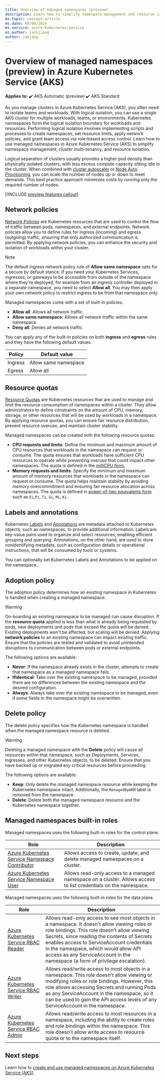 ```yaml
---
title: Overview of managed namespaces (preview)
description: Learn how to simplify namespace management and resource isolation in Azure Kubernetes Service (AKS) with managed namespaces.
ms.topic: concept-article
ms.date: 08/04/2025
ms.service: azure-kubernetes-service
ms.author: jackjiang
author: jakjang
---
```


# Overview of managed namespaces (preview) in Azure Kubernetes Service (AKS)

**Applies to:** :heavy_check_mark: AKS Automatic (preview) :heavy_check_mark: AKS Standard

As you manage clusters in Azure Kubernetes Service (AKS), you often need to isolate teams and workloads. With logical isolation, you can use a single AKS cluster for multiple workloads, teams, or environments. Kubernetes namespaces form the logical isolation boundary for workloads and resources. Performing logical isolation involves implementing scripts and processes to create namespaces, set resource limits, apply network policies, and grant team access via role-based access control. Learn how to use managed namespaces in Azure Kubernetes Service (AKS) to simplify namespace management, cluster multi-tenancy, and resource isolation.

Logical separation of clusters usually provides a higher pod density than physically isolated clusters, with less excess compute capacity sitting idle in the cluster. When combined with [cluster autoscaler][cluster-autoscaler] or [Node Auto Provisioning][node-auto-provisioning], you can scale the number of nodes up or down to meet demands. This best practice approach minimizes costs by running only the required number of nodes.

[!INCLUDE [preview features callout](~/reusable-content/ce-skilling/azure/includes/aks/includes/preview/preview-callout.md)]

## Network policies

[Network Policies][aks-network-policies] are Kubernetes resources that are used to control the flow of traffic between pods, namespaces, and external endpoints. Network policies allow you to define rules for ingress (incoming) and egress (outgoing) traffic, ensuring that only authorized communication is permitted. By applying network policies, you can enhance the security and isolation of workloads within your cluster.

> [!NOTE]
> The default ingress network policy rule of **Allow same namespace** opts for a secure by default stance. If you need your Kubernetes Services, ingresses, or gateways to be accessible from outside of the namespace where they're deployed, for example from an ingress controller deployed in a separate namespace, you need to select **Allow all**. You may then apply your own network policy to restrict ingress to be from that namespace only.

Managed namespaces come with a set of built-in policies.
- **Allow all**: Allows all network traffic.
- **Allow same namespace**: Allows all network traffic within the same namespace.
- **Deny all**: Denies all network traffic. 

You can apply any of the built-in policies on both **ingress** and **egress** rules and they have the following default values.

| Policy | Default value |
| ------- | -------------|
| Ingress | Allow same namespace |
| Egress | Allow all |

## Resource quotas

[Resource Quotas][aks-resource-quotas] are Kubernetes resources that are used to manage and limit the resource consumption of namespaces within a cluster. They allow administrators to define constraints on the amount of CPU, memory, storage, or other resources that will be used by workloads in a namespace. By applying resource quotas, you can ensure fair resource distribution, prevent resource overuse, and maintain cluster stability.

Managed namespaces can be created with the following resource quotas:

* **CPU requests and limits**: Define the minimum and maximum amount of CPU resources that workloads in the namespace can request or consume. The quota ensures that workloads have sufficient CPU resources to operate while preventing overuse that could impact other namespaces. The quota is defined in the [milliCPU form][meaning-of-cpu],
* **Memory requests and limits**: Specify the minimum and maximum amount of memory resources that workloads in the namespace can request or consume. The quota helps maintain stability by avoiding memory overcommitment and ensuring fair resource allocation across namespaces. The quota is defined in [power-of-two equivalents form][meaning-of-memory] such as `Ei`,`Pi`, `Ti`, `Gi`, `Mi`, `Ki`.

## Labels and annotations

Kubernetes [Labels][labels] and [Annotations][annotations] are metadata attached to Kubernetes objects, such as namespaces, to provide additional information. Labels are key-value pairs used to organize and select resources, enabling efficient grouping and querying. Annotations, on the other hand, are used to store nonidentifying metadata, such as configuration details or operational instructions, that will be consumed by tools or systems.

You can optionally set Kubernetes Labels and Annotations to be applied on the namespace. 

## Adoption policy

The adoption policy determines how an existing namespace in Kubernetes is handled when creating a managed namespace.

> [!WARNING]
> On-boarding an existing namespace to be managed can cause disruption. If the **resource quota** applied is less than what is already being requested by pods, new deployments and pods that exceed the quota will be denied. Existing deployments won't be affected, but scaling will be denied. Applying **network policies** to an existing namespace can impact existing traffic. Ensure that the policies are tested and validated to avoid unintended disruptions to communication between pods or external endpoints.

The following options are available:

- **Never**: If the namespace already exists in the cluster, attempts to create that namespace as a managed namespace fails.
- **IfIdentical**: Take over the existing namespace to be managed, provided there are no differences between the existing namespace and the desired configuration. 
- **Always**: Always take over the existing namespace to be managed, even if some fields in the namespace might be overwritten.

## Delete policy

The delete policy specifies how the Kubernetes namespace is handled when the managed namespace resource is deleted.

> [!WARNING]
> Deleting a managed namespace with the **Delete** policy will cause all resources within that namespace, such as Deployments, Services, Ingresses, and other Kubernetes objects, to be deleted. Ensure that you have backed up or migrated any critical resources before proceeding.

The following options are available:

- **Keep**: Only delete the managed namespace resource while keeping the Kubernetes namespace intact. Additionally, the `ManagedByARM` label is removed from the namespace.
- **Delete**: Delete both the managed namespace resource and the Kubernetes namespace together.


## Managed namespaces built-in roles

Managed namespaces uses the following built-in roles for the control plane.

| Role | Description |
| ---- | ------------|
| [Azure Kubernetes Service Namespace Contributor][aks-namespace-contributor] | Allows access to create, update, and delete managed namespaces on a cluster. |
[Azure Kubernetes Service Namespace User][aks-namespace-user] | Allows read-only access to a managed namespace on a cluster. Allows access to list credentials on the namespace.  |

Managed namespaces uses the following built-in roles for the data plane.

| Role | Description |
| ---- | ------------|
| [Azure Kubernetes Service RBAC Reader][aks-rbac-reader] | Allows read-only access to see most objects in a namespace. It doesn't allow viewing roles or role bindings. This role doesn't allow viewing Secrets, since reading the contents of Secrets enables access to ServiceAccount credentials in the namespace, which would allow API access as any ServiceAccount in the namespace (a form of privilege escalation).|
| [Azure Kubernetes Service RBAC Writer][aks-rbac-writer] | Allows read/write access to most objects in a namespace. This role doesn't allow viewing or modifying roles or role bindings. However, this role allows accessing Secrets and running Pods as any ServiceAccount in the namespace, so it can be used to gain the API access levels of any ServiceAccount in the namespace. |
[Azure Kubernetes Service RBAC Admin][aks-rbac-admin] |  Allows read/write access to most resources in a namespace, including the ability to create roles and role bindings within the namespace. This role doesn't allow write access to resource quota or to the namespace itself. |

## Next steps

Learn how to [create and use managed namespaces on Azure Kubernetes Service (AKS)][managed-namespaces].

<!--- External Links --->
[create-azure-subscription]: https://azure.microsoft.com/free/?WT.mc_id=A261C142F
[azure-portal]: https://portal.azure.com
[meaning-of-cpu]: https://kubernetes.io/docs/concepts/configuration/manage-resources-containers/#meaning-of-cpu
[meaning-of-memory]: https://kubernetes.io/docs/concepts/configuration/manage-resources-containers/#meaning-of-memory
[labels]: https://kubernetes.io/docs/concepts/overview/working-with-objects/labels/
[annotations]: https://kubernetes.io/docs/concepts/overview/working-with-objects/annotations/

<!--- Internal Links --->
[cluster-autoscaler]: cluster-autoscaler.md
[node-auto-provisioning]: node-autoprovision.md
[quick-automatic-managed-network]: automatic/quick-automatic-managed-network.md
[deployment-safeguards]: deployment-safeguards.md
[azure-rbac-k8s]: manage-azure-rbac.md
[install-azure-cli]: /cli/azure/install-azure-cli
[azure-cli-extensions]: /cli/azure/azure-cli-extensions-overview
[az-feature-register]: /cli/azure/feature#az_feature_register
[az-feature-show]: /cli/azure/feature#az_feature_show
[az-provider-register]: /cli/azure/provider#az_provider_register
[aks-namespace-contributor]: /azure/role-based-access-control/built-in-roles/containers#azure-kubernetes-service-namespace-contributor
[aks-namespace-user]: /azure/role-based-access-control/built-in-roles/containers#azure-kubernetes-service-namespace-user
[aks-rbac-reader]: /azure/role-based-access-control/built-in-roles/containers#azure-kubernetes-service-rbac-reader
[aks-rbac-writer]: /azure/role-based-access-control/built-in-roles/containers#azure-kubernetes-service-rbac-writer
[aks-rbac-admin]: /azure/role-based-access-control/built-in-roles/containers#azure-kubernetes-service-rbac-admin
[aks-network-policies]: use-network-policies.md
[aks-network-policy-options]: use-network-policies.md#network-policy-options-in-aks
[aks-resource-quotas]: operator-best-practices-scheduler.md#enforce-resource-quotas
[managed-namespaces]: managed-namespaces.md
